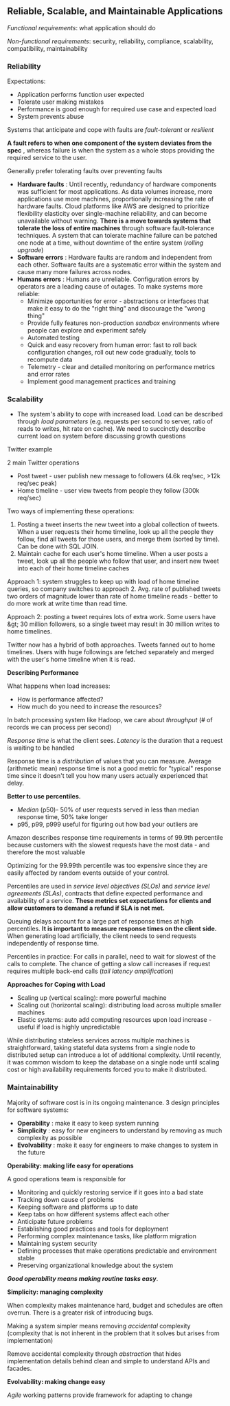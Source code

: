 ## **Reliable, Scalable, and Maintainable Applications**

_Functional requirements_: what application should do

_Non-functional requirements_: security, reliability, compliance, scalability, compatibility, maintainability

### **Reliability**

Expectations:

- Application performs function user expected
- Tolerate user making mistakes
- Performance is good enough for required use case and expected load
- System prevents abuse

Systems that anticipate and cope with faults are _fault-tolerant_ or _resilient_

**A fault refers to when one component of the system deviates from the spec** , whereas failure is when the system as a whole stops providing the required service to the user.

Generally prefer tolerating faults over preventing faults

- **Hardware faults** : Until recently, redundancy of hardware components was sufficient for most applications. As data volumes increase, more applications use more machines, proportionally increasing the rate of hardware faults. Cloud platforms like AWS are designed to prioritize flexibility elasticity over single-machine reliability, and can become unavailable without warning. **There is a move towards systems that tolerate the loss of entire machines** through software fault-tolerance techniques. A system that can tolerate machine failure can be patched one node at a time, without downtime of the entire system (_rolling upgrade_)
- **Software errors** : Hardware faults are random and independent from each other. Software faults are a systematic error within the system and cause many more failures across nodes.
- **Humans errors** : Humans are unreliable. Configuration errors by operators are a leading cause of outages. To make systems more reliable:
  - Minimize opportunities for error - abstractions or interfaces that make it easy to do the &quot;right thing&quot; and discourage the &quot;wrong thing&quot;
  - Provide fully features non-production _sandbox_ environments where people can explore and experiment safely
  - Automated testing
  - Quick and easy recovery from human error: fast to roll back configuration changes, roll out new code gradually, tools to recompute data
  - Telemetry - clear and detailed monitoring on performance metrics and error rates
  - Implement good management practices and training

### **Scalability**

- The system&#39;s ability to cope with increased load. Load can be described through _load parameters_ (e.g. requests per second to server, ratio of reads to writes, hit rate on cache). We need to succinctly describe current load on system before discussing growth questions

Twitter example

2 main Twitter operations

- Post tweet - user publish new message to followers (4.6k req/sec, >12k req/sec peak)
- Home timeline - user view tweets from people they follow (300k req/sec)

Two ways of implementing these operations:

1. Posting a tweet inserts the new tweet into a global collection of tweets. When a user requests their home timeline, look up all the people they follow, find all tweets for those users, and merge them (sorted by time). Can be done with SQL JOIN.
2. Maintain cache for each user&#39;s home timeline. When a user posts a tweet, look up all the people who follow that user, and insert new tweet into each of their home timeline caches

Approach 1: system struggles to keep up with load of home timeline queries, so company switches to approach 2. Avg. rate of published tweets two orders of magnitude lower than rate of home timeline reads - better to do more work at write time than read time.

Approach 2: posting a tweet requires lots of extra work. Some users have \&gt; 30 million followers, so a single tweet may result in 30 million writes to home timelines.

Twitter now has a hybrid of both approaches. Tweets fanned out to home timelines. Users with huge followings are fetched separately and merged with the user&#39;s home timeline when it is read.

**Describing Performance**

What happens when load increases:

- How is performance affected?
- How much do you need to increase the resources?

In batch processing system like Hadoop, we care about _throughput_ (# of records we can process per second)

_Response time_ is what the client sees. _Latency_ is the duration that a request is waiting to be handled

Response time is a _distribution_ of values that you can measure. Average (arithmetic mean) response time is not a good metric for &quot;typical&quot; response time since it doesn&#39;t tell you how many users actually experienced that delay.

**Better to use percentiles.**

- _Median_ (p50)- 50% of user requests served in less than median response time, 50% take longer
- p95, p99, p999 useful for figuring out how bad your outliers are

Amazon describes response time requirements in terms of 99.9th percentile because customers with the slowest requests have the most data - and therefore the most valuable

Optimizing for the 99.99th percentile was too expensive since they are easily affected by random events outside of your control.

Percentiles are used in _service level objectives (SLOs)_ and _service level agreements (SLAs)_, contracts that define expected performance and availability of a service. **These metrics set expectations for clients and allow customers to demand a refund if SLA is not met.**

Queuing delays account for a large part of response times at high percentiles. **It is important to measure response times on the client side.** When generating load artificially, the client needs to send requests independently of response time.

Percentiles in practice: For calls in parallel, need to wait for slowest of the calls to complete. The chance of getting a slow call increases if request requires multiple back-end calls (_tail latency amplification_)

**Approaches for Coping with Load**

- Scaling up (vertical scaling): more powerful machine
- Scaling out (horizontal scaling): distributing load across multiple smaller machines
- Elastic systems: auto add computing resources upon load increase - useful if load is highly unpredictable

While distributing stateless services across multiple machines is straightforward, taking stateful data systems from a single node to distributed setup can introduce a lot of additional complexity. Until recently, it was common wisdom to keep the database on a single node until scaling cost or high availability requirements forced you to make it distributed.

### **Maintainability**

Majority of software cost is in its ongoing maintenance. 3 design principles for software systems:

- **Operability** : make it easy to keep system running
- **Simplicity** : easy for new engineers to understand by removing as much complexity as possible
- **Evolvability** : make it easy for engineers to make changes to system in the future

**Operability: making life easy for operations**

A good operations team is responsible for

- Monitoring and quickly restoring service if it goes into a bad state
- Tracking down cause of problems
- Keeping software and platforms up to date
- Keep tabs on how different systems affect each other
- Anticipate future problems
- Establishing good practices and tools for deployment
- Performing complex maintenance tasks, like platform migration
- Maintaining system security
- Defining processes that make operations predictable and environment stable
- Preserving organizational knowledge about the system

***Good operability means making routine tasks easy***.

**Simplicity: managing complexity**

When complexity makes maintenance hard, budget and schedules are often overrun. There is a greater risk of introducing bugs.

Making a system simpler means removing _accidental_ complexity (complexity that is not inherent in the problem that it solves but arises from implementation)

Remove accidental complexity through _abstraction_ that hides implementation details behind clean and simple to understand APIs and facades.

**Evolvability: making change easy**

_Agile_ working patterns provide framework for adapting to change
